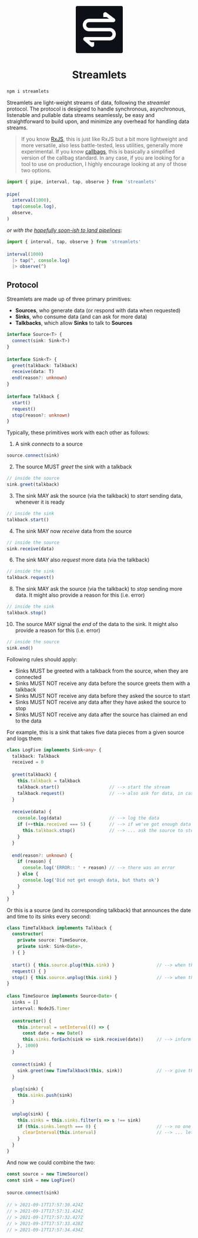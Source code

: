 <div align="center">

<img src="./misc/logo-cutout.svg" width="128px"/>
  
# Streamlets

</div>
  
```bash
npm i streamlets
```
  
Streamlets are light-weight streams of data, following the _streamlet_ protocol. The protocol is designed to handle synchronous, asynchronous, listenable and pullable data streams seamlessly, be easy and straightforward to build upon, and minimize any overhead for handling data streams.

> If you know [RxJS](https://rxjs.dev), this is just like RxJS but a bit more lightweight and more versatile, also less battle-tested, less utilities, generally more experimental. If you know [callbags](https://github.com/callbag/callbag), this is basically a simplified version of the callbag standard. In any case, if you are looking for a tool to use on production, I highly encourage looking at any of those two options.

```js
import { pipe, interval, tap, observe } from 'streamlets'

pipe(
  interval(1000),
  tap(console.log),
  observe,
)
```

_or with the [hopefully soon-ish to land pipelines](https://github.com/tc39/proposal-pipeline-operator)_:

```js
import { interval, tap, observe } from 'streamlets'

interval(1000)
  |> tap(^, console.log)
  |> observe(^)
```

## Protocol

Streamlets are made up of three primary primitives:

- **Sources**, who generate data (or respond with data when requested)
- **Sinks**, who consume data (and can ask for more data)
- **Talkbacks**, which allow **Sinks** to talk to **Sources**

```ts
interface Source<T> {
  connect(sink: Sink<T>)
}

interface Sink<T> {
  greet(talkback: Talkback)
  receive(data: T)
  end(reason?: unknown)
}

interface Talkback {
  start()
  request()
  stop(reason?: unknown)
}
```

Typically, these primitives work with each other as follows:

1. A sink _connects_ to a source
```js
source.connect(sink)
```
2. The source MUST _greet_ the sink with a talkback
```js
// inside the source
sink.greet(talkback)
```
3. The sink MAY ask the source (via the talkback) to _start_ sending data, whenever it is ready
```js
// inside the sink
talkback.start()
```
4. The sink MAY now _receive_ data from the source
```js
// inside the source
sink.receive(data)
```
6. The sink MAY also _request_ more data (via the talkback)
```js
// inside the sink
talkback.request()
```
8. The sink MAY ask the source (via the talkback) to _stop_ sending more data. It might also provide a reason for this (i.e. error)
```js
// inside the sink
talkback.stop()
```
10. The source MAY signal the _end_ of the data to the sink. It might also provide a reason for this (i.e. error)
```js
// inside the source
sink.end()
```

Following rules should apply:

- Sinks MUST be greeted with a talkback from the source, when they are connected
- Sinks MUST NOT receive any data before the source greets them with a talkback
- Sinks MUST NOT receive any data before they asked the source to start
- Sinks MUST NOT receive any data after they have asked the source to stop
- Sinks MUST NOT receive any data after the source has claimed an end to the data

For example, this is a sink that takes five data pieces from a given source and logs them:
```ts
class LogFive implements Sink<any> {
  talkback: Talkback
  received = 0

  greet(talkback) {
    this.talkback = talkback
    talkback.start()                   // --> start the stream
    talkback.request()                 // --> also ask for data, in case the source doesn't push data on its own
  }
  
  receive(data) {
    console.log(data)                  // --> log the data
    if (++this.received === 5) {       // --> if we've got enough data ...
      this.talkback.stop()             // --> ... ask the source to stop
    }
  }
  
  end(reason?: unknown) {
    if (reason) {
      console.log('ERROR:: ' + reason) // --> there was an error
    } else {
      console.log('Did not get enough data, but thats ok')
    }
  }
}
```

Or this is a source (and its corresponding talkback) that announces the date and time to its sinks every second:

```ts
class TimeTalkback implements Talkback {
  constructor(
    private source: TimeSource,
    private sink: Sink<Date>,
  ) { }
  
  start() { this.source.plug(this.sink) }                // --> when the sink wants to start, plug it in
  request() { }
  stop() { this.source.unplug(this.sink) }               // --> when the sinks wants to stop, plug it out
}

class TimeSource implements Source<Date> {
  sinks = []
  interval: NodeJS.Timer
  
  constructor() {
    this.interval = setInterval(() => {
      const date = new Date()
      this.sinks.forEach(sink => sink.receive(date))     // --> inform all plugged-in sinks of the date and time
    }, 1000)
  }
  
  connect(sink) {
    sink.greet(new TimeTalkback(this, sink))             // --> give the sink the means to plug itself in
  }
  
  plug(sink) {
    this.sinks.push(sink)
  }
  
  unplug(sink) {
    this.sinks = this.sinks.filter(s => s !== sink)
    if (this.sinks.length === 0) {                       // --> no one is listening anymore ...
      clearInterval(this.interval)                       // --> ... let's close shop
    }
  }
}
```

And now we could combine the two:

```ts
const source = new TimeSource()
const sink = new LogFive()

source.connect(sink)

// > 2021-09-17T17:57:30.424Z
// > 2021-09-17T17:57:31.424Z
// > 2021-09-17T17:57:32.427Z
// > 2021-09-17T17:57:33.428Z
// > 2021-09-17T17:57:34.434Z
```

